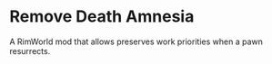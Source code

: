 # Remove Death Amnesia

A RimWorld mod that allows preserves work priorities when a pawn resurrects.
